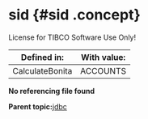 # sid {#sid .concept}

License for TIBCO Software Use Only!

|Defined in:|With value:|
|-----------|-----------|
|CalculateBonita|ACCOUNTS|

**No referencing file found**

**Parent topic:**[jdbc](../../../crossref/globVars/globVarsRef/Group_Id154.md)

